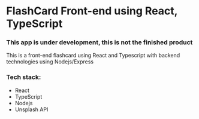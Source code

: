 # FlashCard Front-end using React, TypeScript

### This app is under development, this is not the finished product

This is a front-end flashcard using React and Typescript with backend technologies using Nodejs/Express

### Tech stack:
- React
- TypeScript
- Nodejs
- Unsplash API